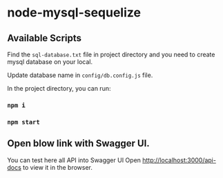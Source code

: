 # node-mysql-sequelize

## Available Scripts

Find the `sql-database.txt` file in project directory and you need to create mysql database on your local.

Update database name in `config/db.config.js` file.

In the project directory, you can run:

### `npm i`

### `npm start`

## Open blow link with Swagger UI.

You can test here all API into Swagger UI
Open [http://localhost:3000/api-docs](http://localhost:3000/api-docs) to view it in the browser.
